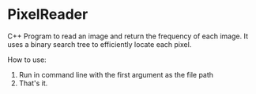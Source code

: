 # PixelReader
C++ Program to read an image and return the frequency of each image. It uses a binary search tree to efficiently locate each pixel.

How to use:
1. Run in command line with the first argument as the file path
2. That's it.
